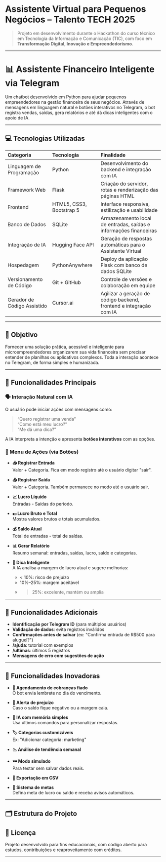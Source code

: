 # Assistente Virtual para Pequenos Negócios – Talento TECH 2025

> Projeto em desenvolvimento durante o Hackathon do curso técnico em Tecnologia da Informação e Comunicação (TIC), com foco em **Transformação Digital, Inovação e Empreendedorismo**.

---

# 📊 Assistente Financeiro Inteligente via Telegram

Um chatbot desenvolvido em Python para ajudar pequenos empreendedores na gestão financeira de seus negócios. Através de mensagens em linguagem natural e botões interativos no Telegram, o bot registra vendas, saídas, gera relatórios e até dá dicas inteligentes com o apoio de IA.


---

## 💻 Tecnologias Utilizadas

| Categoria | Tecnologia | Finalidade |
|:---|:---|:---|
| Linguagem de Programação | Python | Desenvolvimento do backend e integração com IA |
| Framework Web | Flask | Criação do servidor, rotas e renderização das páginas HTML |
| Frontend | HTML5, CSS3, Bootstrap 5 | Interface responsiva, estilização e usabilidade |
| Banco de Dados | SQLite | Armazenamento local de entradas, saídas e informações financeiras |
| Integração de IA | Hugging Face API | Geração de respostas automáticas para o Assistente Virtual |
| Hospedagem | PythonAnywhere | Deploy da aplicação Flask com banco de dados SQLite |
| Versionamento de Código | Git + GitHub | Controle de versões e colaboração em equipe |
| Gerador de Código Assistido | Cursor.ai | Agilizar a geração de código backend, frontend e integração com IA |


---

## 🎯 Objetivo

Fornecer uma solução prática, acessível e inteligente para microempreendedores organizarem sua vida financeira sem precisar entender de planilhas ou aplicativos complexos. Toda a interação acontece no Telegram, de forma simples e humanizada.

---

## 🧠 Funcionalidades Principais

### 🗣️ Interação Natural com IA
O usuário pode iniciar ações com mensagens como:
> “Quero registrar uma venda”  
> “Como está meu lucro?”  
> “Me dá uma dica?”

A IA interpreta a intenção e apresenta **botões interativos** com as opções.

### 📲 Menu de Ações (via Botões)

- **📥 Registrar Entrada**  
  Valor + Categoria. Fica em modo registro até o usuário digitar "sair".

- **📤 Registrar Saída**  
  Valor + Categoria. Também permanece no modo até o usuário sair.

- **📈 Lucro Líquido**  
  Entradas - Saídas do período.

- **💵 Lucro Bruto e Total**  
  Mostra valores brutos e totais acumulados.

- **💰 Saldo Atual**  
  Total de entradas - total de saídas.

- **📊 Gerar Relatório**  
  Resumo semanal: entradas, saídas, lucro, saldo e categorias.

- **🤖 Dica Inteligente**  
  A IA analisa a margem de lucro atual e sugere melhorias:
  - < 10%: risco de prejuízo
  - 10%–25%: margem aceitável
  - > 25%: excelente, mantém ou amplia

---

## 🧩 Funcionalidades Adicionais

- **Identificação por Telegram ID** (para múltiplos usuários)
- **Validação de dados**: evita registros inválidos
- **Confirmações antes de salvar** (ex: "Confirma entrada de R$500 para aluguel?")
- **/ajuda**: tutorial com exemplos
- **/ultimas**: últimos 5 registros
- **Mensagens de erro com sugestões de ação**

---

## 🚀 Funcionalidades Inovadoras

- **📅 Agendamento de cobranças fiado**  
  O bot envia lembrete no dia do vencimento.

- **🔻 Alerta de prejuízo**  
  Caso o saldo fique negativo ou a margem caia.

- **🧠 IA com memória simples**  
  Usa últimos comandos para personalizar respostas.

- **🏷️ Categorias customizáveis**  
  Ex: "Adicionar categoria: marketing"

- **📉 Análise de tendência semanal**

- **🕶️ Modo simulado**  
  Para testar sem salvar dados reais.

- **📎 Exportação em CSV**

- **🎯 Sistema de metas**  
  Defina meta de lucro ou saldo e receba avisos automáticos.

---

## 🗂️ Estrutura do Projeto



## 📄 Licença

Projeto desenvolvido para fins educacionais, com código aberto para estudos, contribuições e reaproveitamento com créditos.

---


